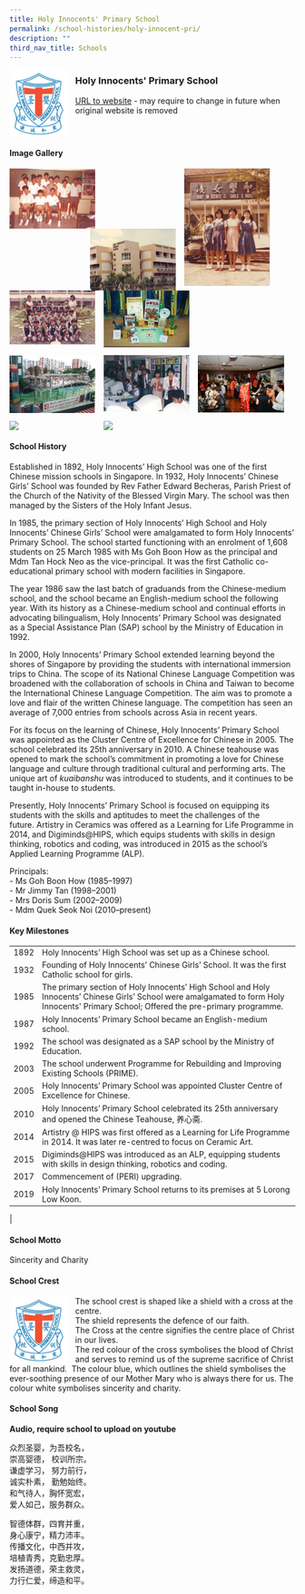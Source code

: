 ```yaml
---
title: Holy Innocents' Primary School
permalink: /school-histories/holy-innocent-pri/
description: ""
third_nav_title: Schools
---
```

<img src="/images/holyinnocentpri1.jpg" style="width:20%;margin-right:15px;" align = "left">

### **Holy Innocents' Primary School**
[URL to website](https://holyinnocentspri.moe.edu.sg/) - may require to change in future when original website is removed

<br clear="left">

#### **Image Gallery**

<p><a href="https://staging.d1yxymztqoj7qn.amplifyapp.com/images/holyinnocentpri2.jpg">  
<img src="/images/holyinnocentpri2.jpg" style="width:30%;margin-right:15px;" align = "left">
</a></p>

<p><a href="https://staging.d1yxymztqoj7qn.amplifyapp.com/images/holyinnocentpri4.jpg">  
<img src="/images/holyinnocentpri4.jpg" style="width:30%;margin-right:45px;" align = "right">
</a></p>

<p><a href="https://staging.d1yxymztqoj7qn.amplifyapp.com/images/holyinnocentpri3.jpg">  
<img src="/images/holyinnocentpri3.jpg" style="width:30%;margin-right:15px;" align = "right">
</a></p>

<p><a href="https://staging.d1yxymztqoj7qn.amplifyapp.com/images/holyinnocentpri5.jpg">  
<img src="/images/holyinnocentpri5.jpg" style="width:30%;margin-right:15px;" align = "left">
</a></p>

<p><a href="https://staging.d1yxymztqoj7qn.amplifyapp.com/images/holyinnocentpri6.jpg">  
<img src="/images/holyinnocentpri6.jpg" style="width:30%;margin-right:15px;" align = "left">
</a></p>

<br clear="left">

<p><a href="https://staging.d1yxymztqoj7qn.amplifyapp.com/images/holyinnocentpri7.jpg">  
<img src="/images/holyinnocentpri7.jpg" style="width:30%;margin-right:15px;" align = "left">
</a></p>

<p><a href="https://staging.d1yxymztqoj7qn.amplifyapp.com/images/holyinnocentpri8.jpg">  
<img src="/images/holyinnocentpri8.jpg" style="width:30%;margin-right:15px;" align = "left">
</a></p>

<p><a href="https://staging.d1yxymztqoj7qn.amplifyapp.com/images/holyinnocentpri9.jpg">  
<img src="/images/holyinnocentpri9.jpg" style="width:30%;margin-right:15px;" align = "left">
</a></p>

<br clear="left">

<p><a href="https://staging.d1yxymztqoj7qn.amplifyapp.com/images/holyinnocentpri10.jpg">  
<img src="/images/holyinnocentpri10.jpg" style="width:30%;margin-right:15px;" align = "left">
</a></p>

<p><a href="https://staging.d1yxymztqoj7qn.amplifyapp.com/images/holyinnocentpri11.jpg">  
<img src="/images/holyinnocentpri11.jpg" style="width:30%;margin-right:15px;" align = "left">
</a></p>

<br clear="left">

#### **School History**
Established in 1892, Holy Innocents’ High School was one of the first Chinese mission schools in Singapore. In 1932, Holy Innocents’ Chinese Girls’ School was founded by Rev Father Edward Becheras, Parish Priest of the Church of the Nativity of the Blessed Virgin Mary. The school was then managed by the Sisters of the Holy Infant Jesus.

In 1985, the primary section of Holy Innocents’ High School and Holy Innocents’ Chinese Girls’ School were amalgamated to form Holy Innocents’ Primary School. The school started functioning with an enrolment of 1,608 students on 25 March 1985 with Ms Goh Boon How as the principal and Mdm Tan Hock Neo as the vice-principal. It was the first Catholic co-educational primary school with modern facilities in Singapore.

The year 1986 saw the last batch of graduands from the Chinese-medium school, and the school became an English-medium school the following year. With its history as a Chinese-medium school and continual efforts in advocating bilingualism, Holy Innocents’ Primary School was designated as a Special Assistance Plan (SAP) school by the Ministry of Education in 1992. 

In 2000, Holy Innocents’ Primary School extended learning beyond the shores of Singapore by providing the students with international immersion trips to China. The scope of its National Chinese Language Competition was broadened with the collaboration of schools in China and Taiwan to become the International Chinese Language Competition. The aim was to promote a love and flair of the written Chinese language. The competition has seen an average of 7,000 entries from schools across Asia in recent years.

For its focus on the learning of Chinese, Holy Innocents’ Primary School was appointed as the Cluster Centre of Excellence for Chinese in 2005. The school celebrated its 25th anniversary in 2010. A Chinese teahouse was opened to mark the school’s commitment in promoting a love for Chinese language and culture through traditional cultural and performing arts. The unique art of _kuaibanshu_ was introduced to students, and it continues to be taught in-house to students.

Presently, Holy Innocents’ Primary School is focused on equipping its students with the skills and aptitudes to meet the challenges of the future. Artistry in Ceramics was offered as a Learning for Life Programme in 2014, and Digiminds@HIPS, which equips students with skills in design thinking, robotics and coding, was introduced in 2015 as the school’s Applied Learning Programme (ALP).

Principals:<br>
\- Ms Goh Boon How (1985–1997)<br>
\- Mr Jimmy Tan (1998–2001)<br>
\- Mrs Doris Sum (2002–2009)<br>
\- Mdm Quek Seok Noi (2010–present)

#### **Key Milestones**

|  |  |
|:---:|---|
| 1892 | Holy Innocents’ High School was set up as a Chinese school. |
| 1932 | Founding of Holy Innocents’ Chinese Girls’ School. It was the first Catholic school for girls. |
| 1985 | The primary section of Holy Innocents’ High School and Holy Innocents’ Chinese Girls’ School were amalgamated to form Holy Innocents' Primary School; Offered the pre-primary programme. |
| 1987 | Holy Innocents’ Primary School became an English-medium school. |
| 1992 | The school was designated as a SAP school by the Ministry of Education. |
| 2003 | The school underwent Programme for Rebuilding and Improving Existing Schools (PRIME). |
| 2005 | Holy Innocents’ Primary School was appointed Cluster Centre of Excellence for Chinese. |
| 2010 | Holy Innocents’ Primary School celebrated its 25th anniversary and opened the Chinese Teahouse, 养心斋. |
| 2014 | Artistry @ HIPS was first offered as a Learning for Life Programme in 2014. It was later re-centred to focus on Ceramic Art. |
| 2015 | Digiminds@HIPS was introduced as an ALP, equipping students with skills in design thinking, robotics and coding. |
| 2017 | Commencement of (PERI) upgrading. |
| 2019 | Holy Innocents’ Primary School returns to its premises at 5 Lorong Low Koon. |
|

#### **School Motto**
Sincerity and Charity

#### **School Crest**
<img src="/images/holyinnocentpri1.jpg" style="width:20%;margin-right:15px;" align = "left">

The school crest is shaped like a shield with a cross at the centre.<br>
The shield represents the defence of our faith.<br>
The Cross at the centre signifies the centre place of Christ in our lives.<br>
The red colour of the cross symbolises the blood of Christ and serves to remind us of the supreme sacrifice of Christ for all mankind.  The colour blue, which outlines the shield symbolises the ever-soothing presence of our Mother Mary who is always there for us. The colour white symbolises sincerity and charity.

#### **School Song**
**Audio, require school to upload on youtube**

众烈圣婴，为吾校名，<br>
崇高婴德， 校训所宗。<br>
谦虚学习， 努力前行，<br>
诚实朴素， 勤勉始终。<br>
和气待人，胸怀宽宏，<br>
爱人如己，服务群众。

智德体群，四育并重，<br>
身心康宁，精力沛丰。<br>
传播文化，中西并攻，<br>
培植青秀，克勤忠厚。<br>
发扬道德，荣主救灵，<br>
力行仁爱，缔造和平。